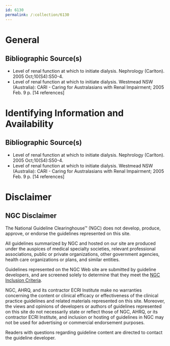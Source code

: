 ```yaml
---
id: 6130
permalink: /:collection/6130
---
```


# General

## Bibliographic Source(s)

- Level of renal function at which to initiate dialysis. Nephrology (Carlton). 2005 Oct;10(S4):S50-4.
- Level of renal function at which to initiate dialysis. Westmead NSW (Australia): CARI - Caring for Australasians with Renal Impairment; 2005 Feb. 9 p. [14 references]

# Identifying Information and Availability

## Bibliographic Source(s)

- Level of renal function at which to initiate dialysis. Nephrology (Carlton). 2005 Oct;10(S4):S50-4.
- Level of renal function at which to initiate dialysis. Westmead NSW (Australia): CARI - Caring for Australasians with Renal Impairment; 2005 Feb. 9 p. [14 references]

# Disclaimer

## NGC Disclaimer

The National Guideline Clearinghouse™ (NGC) does not develop, produce, approve, or endorse the guidelines represented on this site.

All guidelines summarized by NGC and hosted on our site are produced under the auspices of medical specialty societies, relevant professional associations, public or private organizations, other government agencies, health care organizations or plans, and similar entities.

Guidelines represented on the NGC Web site are submitted by guideline developers, and are screened solely to determine that they meet the [NGC Inclusion Criteria](/help-and-about/summaries/inclusion-criteria).

NGC, AHRQ, and its contractor ECRI Institute make no warranties concerning the content or clinical efficacy or effectiveness of the clinical practice guidelines and related materials represented on this site. Moreover, the views and opinions of developers or authors of guidelines represented on this site do not necessarily state or reflect those of NGC, AHRQ, or its contractor ECRI Institute, and inclusion or hosting of guidelines in NGC may not be used for advertising or commercial endorsement purposes.

Readers with questions regarding guideline content are directed to contact the guideline developer.

